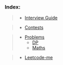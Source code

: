 ### Index:

> - [Interview Guide](https://github.com/anicksaha/leetcode/blob/master/resources/interview-guide.md)

> - [Contests](https://github.com/anicksaha/leetcode/blob/master/resources/contests.md)

> - [Problems](https://github.com/anicksaha/leetcode/blob/master/resources/problems.md)
>   * [DP](https://github.com/anicksaha/leetcode/blob/master/resources/dp.md)
>   * [Maths](https://github.com/anicksaha/leetcode/blob/master/resources/maths.md)

> - [Leetcode-me](https://github.com/anicksaha/leetcode/blob/master/resources/leetcode-me.md)


